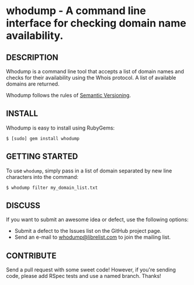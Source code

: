 whodump - A command line interface for checking domain name availability.
=========================================================================

## DESCRIPTION

Whodump is a command line tool that accepts a list of domain names and checks
for their availability using the Whois protocol. A list of available domains are
returned.

Whodump follows the rules of [Semantic Versioning](http://semver.org/).


## INSTALL

Whodump is easy to install using RubyGems:

	$ [sudo] gem install whodump


## GETTING STARTED

To use `whodump`, simply pass in a list of domain separated by new line
characters into the command:

	$ whodump filter my_domain_list.txt


## DISCUSS

If you want to submit an awesome idea or defect, use the following options:

* Submit a defect to the Issues list on the GitHub project page.
* Send an e-mail to [whodump@librelist.com](mailto://whodump@librelist.com)
  to join the mailing list.


## CONTRIBUTE

Send a pull request with some sweet code! However, if you're sending code,
please add RSpec tests and use a named branch. Thanks!
